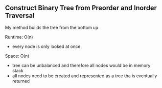 ## Construct Binary Tree from Preorder and Inorder Traversal

My method builds the tree from the bottom up

Runtime: O(n)
- every node is only looked at once

Space: O(n)
- tree can be unbalanced and therefore all nodes would be in memory stack
- all nodes need to be created and represented as a tree tha is eventually returned